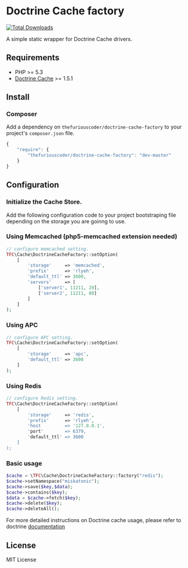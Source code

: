 Doctrine Cache factory
==========================
[![Total Downloads](https://poser.pugx.org/thefuriouscoder/doctrine-cache-factory/downloads.png)](https://packagist.org/packages/thefuriouscoder/doctrine-cache-factory)

A simple static wrapper for Doctrine Cache drivers.

Requirements
------------
- PHP >= 5.3
- [Doctrine Cache](https://github.com/doctrine/cache) >= 1.5.1


Install
-------

### Composer

Add a dependency on `thefuriouscoder/doctrine-cache-factory` to your project's `composer.json` file.

```javascript
{
    "require": {
        "thefuriouscoder/doctrine-cache-factory": "dev-master"
    }
}
```

Configuration
-------------

### Initialize the Cache Store.

Add the following configuration code to your project bootstraping file depending on the storage you are goinng to use.

### Using Memcached (php5-memcached extension needed)
```php
// configure memcached setting.
TFC\Cache\DoctrineCacheFactory::setOption(
    [
        'storage'     => 'memcached',
        'prefix'      => 'rlyeh',
        'default_ttl' => 3600,
        'servers'     => [
            ['server1', 11211, 20],
            ['server2', 11211, 80]
        ]
    ]
);

```

### Using APC
```php
// configure APC setting.
TFC\Cache\DoctrineCacheFactory::setOption(
    [
        'storage'     => 'apc',
        'default_ttl' => 3600
    ]
);

```


### Using Redis
```php
// configure Redis setting.
TFC\Cache\DoctrineCacheFactory::setOption(
    [
        'storage'     => 'redis',
        'prefix'      => 'rlyeh',
        'host         => '127.0.0.1',
        'port'        => 6379,
        'default_ttl' => 3600
    ]
);

```

### Basic usage

```php
$cache = \TFC\Cache\DoctrineCacheFactory::factory("redis");
$cache->setNamespace("miskatonic");
$cache->save($key,$data);
$cache->contains($key);
$data = $cache->fetch($key);
$cache->delete($key);
$cache->deleteAll();

```

For more detailed instructions on Doctrine cache usage, please refer to doctrine [documentation](http://doctrine-orm.readthedocs.org/projects/doctrine-orm/en/latest/reference/caching.html)

License
-------

MIT License